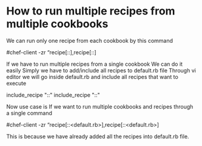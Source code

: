 # How to run multiple recipes from multiple cookbooks

We can run only one recipe from each cookbook by this command

#chef-client -zr “recipe[<cookbook-name>::<recipe-name>],recipe[<second-cookbook-name>::<recipe-name>]

If we have to run multiple recipes from a single cookbook We can do it easily
Simply we have to add/include all recipes to default.rb file
Through vi editor we will go inside default.rb and include all recipes that want to execute

include_recipe "<cookbook-name>::<recipe-name>"
include_recipe "<cookbook-name>::<another-recipe-name>"

Now use case is If we want to run multiple cookbooks and recipes through a single command

#chef-client -zr “recipe[<cookbook-name>::<default.rb>],recipe[<second-cookbook-name>::<default.rb>]

This is because we have already added all the recipes into default.rb file.
